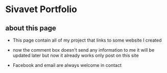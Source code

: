 # Sivavet Portfolio

## about this page
 + This page  contain all of my project that links to some website I created

 + now the comment box doesn't send any information to me it will be updated later but now it already works only post on this site

 + Facebook and email are always welcome in contact